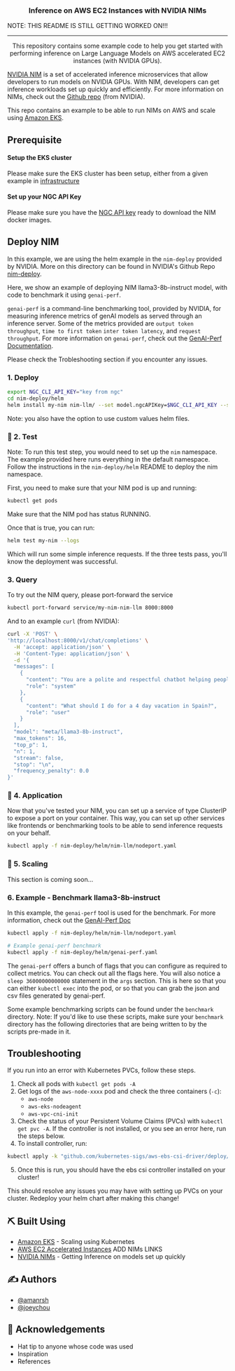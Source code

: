 <!-- <p align="center">
  <a href="" rel="noopener">
 <img width=200px height=200px src="https://i.imgur.com/6wj0hh6.jpg" alt="Project logo"></a>
</p> -->

<h3 align="center">Inference on AWS EC2 Instances with NVIDIA NIMs</h3>
NOTE: THIS README IS STILL GETTING WORKED ON!!!

---

<p align="center"> This repository contains some example code to help you get started with performing inference on Large Language Models on AWS accelerated EC2 instances (with NVIDIA GPUs). 

[NVIDIA NIM](https://developer.nvidia.com/nim) is a set of accelerated inference microservices that allow developers to run models on NVIDIA GPUs. With NIM, developers can get inference workloads set up quickly and efficiently. For more information on NIMs, check out the [Github repo](https://github.com/NVIDIA/nim-deploy/tree/main) (from NVIDIA).

This repo contains an example to be able to run NIMs on AWS and scale using [Amazon EKS](https://docs.aws.amazon.com/eks/latest/userguide/what-is-eks.html).
</p>

## Prerequisite
#### Setup the EKS cluster
Please make sure the EKS cluster has been setup, either from a given example in [infrastructure](infrastructure)

#### Set up your NGC API Key
Please make sure you have the [NGC API key](https://docs.nvidia.com/ngc/gpu-cloud/ngc-user-guide/index.html#ngc-api-keys) ready to download the NIM docker images.


## Deploy NIM
In this example, we are using the helm example in the `nim-deploy` provided by NVIDIA. More on this directory can be found in NVIDIA's Github Repo [nim-deploy](https://github.com/NVIDIA/nim-deploy/tree/main). 

Here, we show an example of deploying NIM llama3-8b-instruct model, with code to benchmark it using `genai-perf`. 

`genai-perf` is a command-line benchmarking tool, provided by NVIDIA, for measuring inference metrics of genAI models as served through an inference server. Some of the metrics provided are `output token throughput`, `time to first token` `inter token latency`, and `request throughput`. For more information on `genai-perf`, check out the [GenAI-Perf Documentation](https://docs.nvidia.com/deeplearning/triton-inference-server/user-guide/docs/client/src/c%2B%2B/perf_analyzer/genai-perf/README.html).

Please check the Trobleshooting section if you encounter any issues.

### 1. Deploy
```bash
export NGC_CLI_API_KEY="key from ngc"
cd nim-deploy/helm
helm install my-nim nim-llm/ --set model.ngcAPIKey=$NGC_CLI_API_KEY --set persistence.enabled=true
```

Note: you also have the option to use custom values helm files.

### 🔧 2. Test
Note: To run this test step, you would need to set up the `nim` namespace. The example provided here runs everything in the default namespace. Follow the instructions in the `nim-deploy/helm` README to deploy the nim namespace.

First, you need to make sure that your NIM pod is up and running:
```bash
kubectl get pods
```
Make sure that the NIM pod has status RUNNING.

Once that is true, you can run:
```bash
helm test my-nim --logs
```
Which will run some simple inference requests. If the three tests pass, you'll know the deployment was successful.

### 3. Query
To try out the NIM query, please port-forward the service
```bash
kubectl port-forward service/my-nim-nim-llm 8000:8000
```

And to an example `curl` (from NVIDIA):
```bash
curl -X 'POST' \
'http://localhost:8000/v1/chat/completions' \
  -H 'accept: application/json' \
  -H 'Content-Type: application/json' \
  -d '{
  "messages": [
    {
      "content": "You are a polite and respectful chatbot helping people plan a vacation.",
      "role": "system"
    },
    {
      "content": "What should I do for a 4 day vacation in Spain?",
      "role": "user"
    }
  ],
  "model": "meta/llama3-8b-instruct",
  "max_tokens": 16,
  "top_p": 1,
  "n": 1,
  "stream": false,
  "stop": "\n",
  "frequency_penalty": 0.0
}'
```

### 🎈 4. Application
 Now that you've tested your NIM, you can set up a service of type ClusterIP to expose a port on your container. This way, you can set up other services like frontends or benchmarking tools to be able to send inference requests on your behalf.
```bash
kubectl apply -f nim-deploy/helm/nim-llm/nodeport.yaml
```

### 🚀 5. Scaling
This section is coming soon...

### 6. Example - Benchmark llama3-8b-instruct
In this example, the `genai-perf` tool is used for the benchmark. For more information, check out the [GenAI-Perf Doc](https://docs.nvidia.com/deeplearning/triton-inference-server/user-guide/docs/client/src/c%2B%2B/perf_analyzer/genai-perf/README.html)

```bash
kubectl apply -f nim-deploy/helm/nim-llm/nodeport.yaml

# Example genai-perf benchmark
kubectl apply -f nim-deploy/helm/genai-perf.yaml
```

The `genai-perf` offers a bunch of flags that you can configure as required to collect metrics. You can check out all the flags here. You will also notice a `sleep 36000000000000` statement in the `args` section. This is here so that you can either `kubectl exec` into the pod, or so that you can grab the json and csv files generated by genai-perf.

Some example benchmarking scripts can be found under the `benchmark` directory. Note: If you'd like to use these scripts, make sure your `benchmark` directory has the following directories that are being written to by the scripts pre-made in it.


## Troubleshooting
If you run into an error with Kubernetes PVCs, follow these steps.

1. Check all pods with `kubectl get pods -A`
2. Get logs of the `aws-node-xxxx` pod and check the three containers (`-c`):
    * `aws-node`
    * `aws-eks-nodeagent`
    * `aws-vpc-cni-init`
3. Check the status of your Persistent Volume Claims (PVCs) with `kubectl get pvc -A`. If the controller is not installed, or you see an error here, run the steps below.
4. To install controller, run:
```bash
kubectl apply -k "github.com/kubernetes-sigs/aws-ebs-csi-driver/deploy/kubernetes/overlays/stable/?ref=release-1.27"
```
5. Once this is run, you should have the ebs csi controller installed on your cluster!

This should resolve any issues you may have with setting up PVCs on your cluster. Redeploy your helm chart after making this change!

## ⛏️ Built Using <a name = "built_using"></a>

- [Amazon EKS](https://docs.aws.amazon.com/eks/latest/userguide/what-is-eks.html) - Scaling using Kubernetes
- [AWS EC2 Accelerated Instances](https://aws.amazon.com/ec2/instance-types/)
ADD NIMs LINKS
- [NVIDIA NIMs](https://github.com/NVIDIA/nim-deploy/tree/main) - Getting Inference on models set up quickly 

## ✍️ Authors <a name = "authors"></a>

- [@amanrsh](https://github.com/amanshanbhag)
- [@joeychou](https://github.com/JoeyTPChou) 

## 🎉 Acknowledgements <a name = "acknowledgement"></a>

- Hat tip to anyone whose code was used
- Inspiration
- References
